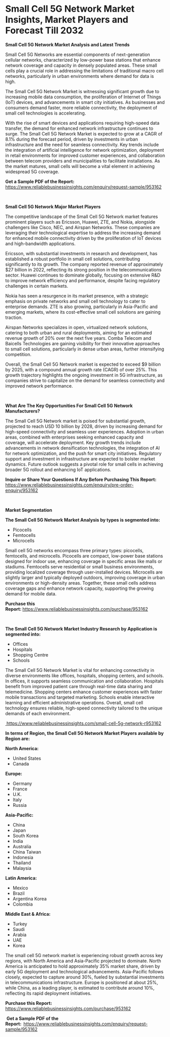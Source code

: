 <p><h1>Small Cell 5G Network Market Insights, Market Players and Forecast Till 2032</h1></p><p><strong>Small Cell 5G Network Market Analysis and Latest Trends</strong></p>
<p><p>Small Cell 5G Networks are essential components of next-generation cellular networks, characterized by low-power base stations that enhance network coverage and capacity in densely populated areas. These small cells play a crucial role in addressing the limitations of traditional macro cell networks, particularly in urban environments where demand for data is high.</p><p>The Small Cell 5G Network Market is witnessing significant growth due to increasing mobile data consumption, the proliferation of Internet of Things (IoT) devices, and advancements in smart city initiatives. As businesses and consumers demand faster, more reliable connectivity, the deployment of small cell technologies is accelerating. </p><p>With the rise of smart devices and applications requiring high-speed data transfer, the demand for enhanced network infrastructure continues to surge. The Small Cell 5G Network Market is expected to grow at a CAGR of 8.1% during the forecast period, driven by investments in urban infrastructure and the need for seamless connectivity. Key trends include the integration of artificial intelligence for network optimization, deployment in retail environments for improved customer experiences, and collaboration between telecom providers and municipalities to facilitate installations. As the market matures, small cells will become a vital element in achieving widespread 5G coverage.</p></p>
<p><strong>Get a Sample PDF of the Report:&nbsp;</strong> <a href="https://www.reliablebusinessinsights.com/enquiry/request-sample/953162?utm_campaign=3177&utm_medium=2&utm_source=Github&utm_content=ia&utm_term=17042025&utm_id=small-cell-5g-network">https://www.reliablebusinessinsights.com/enquiry/request-sample/953162</a></p>
<p>&nbsp;</p>
<p><strong>Small Cell 5G Network Major Market Players</strong></p>
<p><p>The competitive landscape of the Small Cell 5G Network market features prominent players such as Ericsson, Huawei, ZTE, and Nokia, alongside challengers like Cisco, NEC, and Airspan Networks. These companies are leveraging their technological expertise to address the increasing demand for enhanced mobile connectivity driven by the proliferation of IoT devices and high-bandwidth applications.</p><p>Ericsson, with substantial investments in research and development, has established a robust portfolio in small cell solutions, contributing significantly to its growth. The company reported revenue of approximately $27 billion in 2022, reflecting its strong position in the telecommunications sector. Huawei continues to dominate globally, focusing on extensive R&D to improve network efficiency and performance, despite facing regulatory challenges in certain markets. </p><p>Nokia has seen a resurgence in its market presence, with a strategic emphasis on private networks and small cell technology to cater to enterprise demands. ZTE is also growing, particularly in Asia-Pacific and emerging markets, where its cost-effective small cell solutions are gaining traction.</p><p>Airspan Networks specializes in open, virtualized network solutions, catering to both urban and rural deployments, aiming for an estimated revenue growth of 20% over the next five years. Comba Telecom and Baicells Technologies are gaining visibility for their innovative approaches to small cell solutions, particularly in dense urban areas, further intensifying competition.</p><p>Overall, the Small Cell 5G Network market is expected to exceed $9 billion by 2025, with a compound annual growth rate (CAGR) of over 25%. This growth trajectory highlights the ongoing investment in 5G infrastructure, as companies strive to capitalize on the demand for seamless connectivity and improved network performance.</p></p>
<p>&nbsp;</p>
<p><strong>What Are The Key Opportunities For Small Cell 5G Network Manufacturers?</strong></p>
<p><p>The Small Cell 5G Network market is poised for substantial growth, projected to reach USD 10 billion by 2028, driven by increasing demand for high-speed connectivity and seamless user experiences. Adoption in urban areas, combined with enterprises seeking enhanced capacity and coverage, will accelerate deployment. Key growth trends include advancements in network densification technologies, the integration of AI for network optimization, and the push for smart city initiatives. Regulatory support and investment in infrastructure are expected to bolster market dynamics. Future outlook suggests a pivotal role for small cells in achieving broader 5G rollout and enhancing IoT applications.</p></p>
<p><strong>Inquire or Share Your Questions If Any Before Purchasing This Report:</strong> <a href="https://www.reliablebusinessinsights.com/enquiry/pre-order-enquiry/953162?utm_campaign=3177&utm_medium=2&utm_source=Github&utm_content=ia&utm_term=17042025&utm_id=small-cell-5g-network">https://www.reliablebusinessinsights.com/enquiry/pre-order-enquiry/953162</a></p>
<p>&nbsp;</p>
<p><strong>Market Segmentation</strong></p>
<p><strong>The Small Cell 5G Network Market Analysis by types is segmented into:</strong></p>
<p><ul><li>Picocells</li><li>Femtocells</li><li>Microcells</li></ul></p>
<p><p>Small cell 5G networks encompass three primary types: picocells, femtocells, and microcells. Picocells are compact, low-power base stations designed for indoor use, enhancing coverage in specific areas like malls or stadiums. Femtocells serve residential or small business environments, providing localized coverage through user-installed devices. Microcells are slightly larger and typically deployed outdoors, improving coverage in urban environments or high-density areas. Together, these small cells address coverage gaps and enhance network capacity, supporting the growing demand for mobile data.</p></p>
<p><strong>Purchase this Report:&nbsp;</strong><a href="https://www.reliablebusinessinsights.com/purchase/953162?utm_campaign=3177&utm_medium=2&utm_source=Github&utm_content=ia&utm_term=17042025&utm_id=small-cell-5g-network">https://www.reliablebusinessinsights.com/purchase/953162</a></p>
<p>&nbsp;</p>
<p><strong>The Small Cell 5G Network Market Industry Research by Application is segmented into:</strong></p>
<p><ul><li>Offices</li><li>Hospitals</li><li>Shopping Centre</li><li>Schools</li></ul></p>
<p><p>The Small Cell 5G Network Market is vital for enhancing connectivity in diverse environments like offices, hospitals, shopping centers, and schools. In offices, it supports seamless communication and collaboration. Hospitals benefit from improved patient care through real-time data sharing and telemedicine. Shopping centers enhance customer experiences with faster mobile transactions and targeted marketing. Schools enable interactive learning and efficient administrative operations. Overall, small cell technology ensures reliable, high-speed connectivity tailored to the unique demands of each environment.</p></p>
<p><a href="https://www.reliablebusinessinsights.com/small-cell-5g-network-r953162?utm_campaign=3177&utm_medium=2&utm_source=Github&utm_content=ia&utm_term=17042025&utm_id=small-cell-5g-network">&nbsp;https://www.reliablebusinessinsights.com/small-cell-5g-network-r953162</a></p>
<p><strong>In terms of Region, the Small Cell 5G Network Market Players available by Region are:</strong></p>
<p>
    <p> <strong> North America: </strong>
        <ul>
            <li>United States</li>
            <li>Canada</li>
        </ul>
        </p> 
    <p> <strong> Europe: </strong>
        <ul>
            <li>Germany</li>
            <li>France</li>
            <li>U.K.</li>
            <li>Italy</li>
            <li>Russia</li>
        </ul>
        </p> 
    <p> <strong> Asia-Pacific: </strong>
        <ul>
            <li>China</li>
            <li>Japan</li>
            <li>South Korea</li>
            <li>India</li>
            <li>Australia</li>
            <li>China Taiwan</li>
            <li>Indonesia</li>
            <li>Thailand</li>
            <li>Malaysia</li>
        </ul>
        </p> 
    <p> <strong> Latin America: </strong>
        <ul>
            <li>Mexico</li>
            <li>Brazil</li>
            <li>Argentina Korea</li>
            <li>Colombia</li>
        </ul>
        </p> 
    <p> <strong> Middle East & Africa: </strong>
        <ul>
            <li>Turkey</li>
            <li>Saudi</li>
            <li>Arabia</li>
            <li>UAE</li>
            <li>Korea</li>
        </ul>
    </p>
    </p>
<p><p>The small cell 5G network market is experiencing robust growth across key regions, with North America and Asia-Pacific projected to dominate. North America is anticipated to hold approximately 35% market share, driven by early 5G deployment and technological advancements. Asia-Pacific follows closely, expected to capture around 30%, fueled by substantial investments in telecommunications infrastructure. Europe is positioned at about 25%, while China, as a leading player, is estimated to contribute around 10%, reflecting its rapid deployment initiatives.</p></p>
<p><strong>Purchase this Report: </strong><a href="https://www.reliablebusinessinsights.com/purchase/953162?utm_campaign=3177&utm_medium=2&utm_source=Github&utm_content=ia&utm_term=17042025&utm_id=small-cell-5g-network">https://www.reliablebusinessinsights.com/purchase/953162</a></p>
<p>&nbsp;<strong>Get a Sample PDF of the Report:&nbsp;&nbsp;</strong><a href="https://www.reliablebusinessinsights.com/enquiry/request-sample/953162?utm_campaign=3177&utm_medium=2&utm_source=Github&utm_content=ia&utm_term=17042025&utm_id=small-cell-5g-network">https://www.reliablebusinessinsights.com/enquiry/request-sample/953162</a></p>
<p><strong></strong></p>
<p><p></p><p></p><p></p></p>